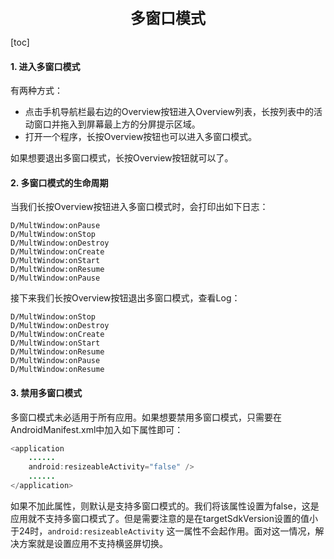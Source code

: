 <center><font size="5"><b>多窗口模式</b></font></center>

[toc]

#### 1. 进入多窗口模式

有两种方式：

+ 点击手机导航栏最右边的Overview按钮进入Overview列表，长按列表中的活动窗口并拖入到屏幕最上方的分屏提示区域。
+ 打开一个程序，长按Overview按钮也可以进入多窗口模式。

如果想要退出多窗口模式，长按Overview按钮就可以了。

#### 2. 多窗口模式的生命周期

当我们长按Overview按钮进入多窗口模式时，会打印出如下日志：

```
D/MultWindow:onPause
D/MultWindow:onStop
D/MultWindow:onDestroy
D/MultWindow:onCreate
D/MultWindow:onStart
D/MultWindow:onResume
D/MultWindow:onPause
```

接下来我们长按Overview按钮退出多窗口模式，查看Log：

```
D/MultWindow:onStop
D/MultWindow:onDestroy
D/MultWindow:onCreate
D/MultWindow:onStart
D/MultWindow:onResume
D/MultWindow:onPause
D/MultWindow:onResume
```

#### 3. 禁用多窗口模式

多窗口模式未必适用于所有应用。如果想要禁用多窗口模式，只需要在AndroidManifest.xml中加入如下属性即可： 

```java
<application 
    ......
    android:resizeableActivity="false" />
    ......
</application>
```

如果不加此属性，则默认是支持多窗口模式的。我们将该属性设置为false，这是应用就不支持多窗口模式了。但是需要注意的是在targetSdkVersion设置的值小于24时，`android:resizeableActivity` 这一属性不会起作用。面对这一情况，解决方案就是设置应用不支持横竖屏切换。
